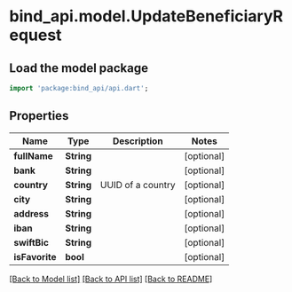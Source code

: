# bind_api.model.UpdateBeneficiaryRequest

## Load the model package
```dart
import 'package:bind_api/api.dart';
```

## Properties
Name | Type | Description | Notes
------------ | ------------- | ------------- | -------------
**fullName** | **String** |  | [optional] 
**bank** | **String** |  | [optional] 
**country** | **String** | UUID of a country | [optional] 
**city** | **String** |  | [optional] 
**address** | **String** |  | [optional] 
**iban** | **String** |  | [optional] 
**swiftBic** | **String** |  | [optional] 
**isFavorite** | **bool** |  | [optional] 

[[Back to Model list]](../README.md#documentation-for-models) [[Back to API list]](../README.md#documentation-for-api-endpoints) [[Back to README]](../README.md)


